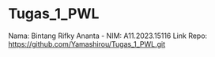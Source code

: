 ﻿# Tugas_1_PWL 
 Nama: Bintang Rifky Ananta - NIM: A11.2023.15116
Link Repo: https://github.com/Yamashirou/Tugas_1_PWL.git
